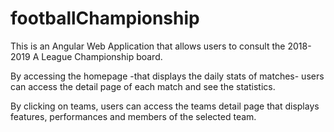 # footballChampionship

This is an Angular Web Application that allows users to consult the 2018-2019 A League Championship board.

By accessing the homepage -that displays the daily stats of matches- users can access the detail page of each match and see the statistics.

By clicking on teams, users can access the teams detail page that displays features, performances and members of the selected team.
